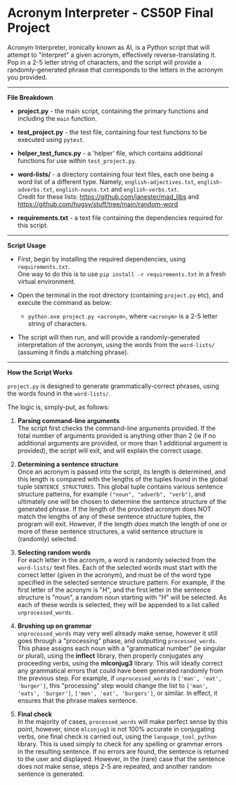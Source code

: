 # Acronym Interpreter - CS50P Final Project

Acronym Interpreter, ironically known as AI, is a Python script that will attempt to "interpret" a given acronym, effectively reverse-translating it.
<br>Pop in a 2-5 letter string of characters, and the script will provide a randomly-generated phrase that corresponds to the letters in the acronym you provided.

---

**File Breakdown**

- **project.py** - the main script, containing the primary functions and including the `main` function.

- **test_project.py** - the test file, containing four test functions to be executed using `pytest`.

- **helper_test_funcs.py** - a 'helper' file, which contains additional functions for use within `test_project.py`.

- **word-lists/** - a directory containing four text files, each one being a word list of a different type. Namely, `english-adjectives.txt`, `english-adverbs.txt`, `english-nouns.txt` and `english-verbs.txt`.
  <br>Credit for these lists: https://github.com/janester/mad_libs and https://github.com/hugsy/stuff/tree/main/random-word

- **requirements.txt** - a text file containing the dependencies required for this script.

---

**Script Usage**

- First, begin by installing the required dependencies, using `requirements.txt`.
  <br>One way to do this is to use `pip install -r requirements.txt` in a fresh virtual environment.

- Open the terminal in the root directory (containing `project.py` etc), and execute the command as below:

  - `python.exe project.py <acronym>`, where `<acronym>` is a 2-5 letter string of characters.

- The script will then run, and will provide a randomly-generated interpretation of the acronym, using the words from the `word-lists/` (assuming it finds a matching phrase).

---

**How the Script Works**

`project.py` is designed to generate grammatically-correct phrases, using the words found in the `word-lists/`.

The logic is, simply-put, as follows:

1. **Parsing command-line arguments**<br>
   The script first checks the command-line arguments provided. If the total number of arguments provided is anything other than 2 (ie if no additional arguments are provided, or more than 1 additional argument is provided), the script will exit, and will explain the correct usage.

2. **Determining a sentence structure**<br>
   Once an acronym is passed into the script, its length is determined, and this length is compared with the lengths of the tuples found in the global tuple `SENTENCE_STRUCTURES`. This global tuple contains various sentence structure patterns, for example `("noun", "adverb", "verb")`, and ultimately one will be chosen to determine the sentence structure of the generated phrase. If the length of the provided acronym does NOT match the lengths of any of these sentence structure tuples, the program will exit. However, if the length _does_ match the length of one or more of these sentence structures, a valid sentence structure is (randomly) selected.

3. **Selecting random words**<br>
   For each letter in the acronym, a word is randomly selected from the `word-lists/` text files. Each of the selected words must start with the correct letter (given in the acronym), and must be of the word type specified in the selected sentence structure pattern. For example, if the first letter of the acronym is "H", and the first letter in the sentence structure is "noun", a random noun starting with "H" will be selected. As each of these words is selected, they will be appended to a list called `unprocessed_words`.

4. **Brushing up on grammar**<br>
   `unprocessed_words` may very well already make sense, however it still goes through a "processing" phase, and outputting `processed_words`. This phase assigns each noun with a "grammatical number" (ie singular or plural), using the **inflect** library, then properly conjugates any proceeding verbs, using the **mlconjug3** library. This will ideally correct any grammatical errors that could have been generated randomly from the previous step. For example, if `unprocessed_words` is `['man', 'eat', 'burger']`, this "processing" step would change the list to `['man', 'eats', 'burger']`, `['men', 'eat', 'burgers']`, or similar. In effect, it ensures that the phrase makes sentence.

5. **Final check**<br>
   In the majority of cases, `processed_words` will make perfect sense by this point, however, since `mlconjug3` is not 100% accurate in conjugating verbs, one final check is carried out, using the `language_tool_python` library. This is used simply to check for any spelling or grammar errors in the resulting sentence. If no errors are found, the sentence is returned to the user and displayed. However, in the (rare) case that the sentence does not make sense, steps 2-5 are repeated, and another random sentence is generated.
